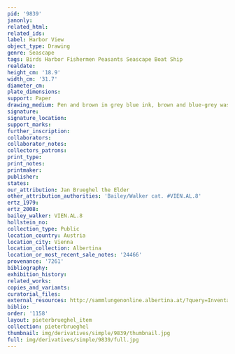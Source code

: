 ```yaml
---
pid: '9839'
janonly: 
related_html: 
related_ids: 
label: Harbor View
object_type: Drawing
genre: Seascape
tags: Birds Harbor Fishermen Peasants Seascape Boat Ship
realdate: 
height_cm: '18.9'
width_cm: '31.7'
diameter_cm: 
plate_dimensions: 
support: Paper
drawing_medium: Pen and brown in grey blue ink, brown and blue-grey wash
signature: 
signature_location: 
support_marks: 
further_inscription: 
collaborators: 
collaborator_notes: 
collectors_patrons: 
print_type: 
print_notes: 
printmaker: 
publisher: 
states: 
our_attribution: Jan Brueghel the Elder
other_attribution_authorities: 'Bailey/Walker cat. #VIEN.AL.8'
ertz_1979: 
ertz_2008: 
bailey_walker: VIEN.AL.8
hollstein_no: 
collection_type: Public
location_country: Austria
location_city: Vienna
location_collection: Albertina
location_or_most_recent_sale_notes: '24466'
provenance: '7261'
bibliography: 
exhibition_history: 
related_works: 
copies_and_variants: 
curatorial_files: 
external_resources: http://sammlungenonline.albertina.at/?query=Inventarnummer%3D%5B24466%5D&showtype=record
biblio: 
order: '1158'
layout: pieterbrueghel_item
collection: pieterbrueghel
thumbnail: img/derivatives/simple/9839/thumbnail.jpg
full: img/derivatives/simple/9839/full.jpg
---
```

